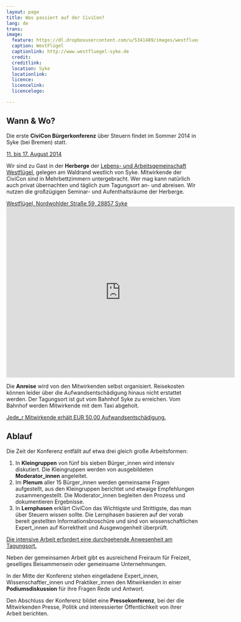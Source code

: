 ```yaml
---
layout: page
title: Was passiert auf der CiviCon?
lang: de
trans:
image:
  feature: https://dl.dropboxusercontent.com/u/5341489/images/westfluegel-a_crop.jpg
  caption: WestFlügel
  captionlink: http://www.westfluegel-syke.de
  credit:
  creditlink:
  location: Syke
  locationlink:
  licence:
  licencelink:
  licencelogo:

---
```


## Wann & Wo?

Die erste **CiviCon Bürgerkonferenz** über Steuern findet im Sommer 2014 in Syke (bei Bremen) statt.

<div markdown="0"><a href="" class="btn btn-info">11. bis 17. August 2014</a></div>

Wir sind zu Gast in der **Herberge** der [Lebens- und Arbeitsgemeinschaft Westflügel](http://www.westfluegel-syke.de), gelegen am Waldrand westlich von Syke.
Mitwirkende der CiviCon sind in Mehrbettzimmern untergebracht.
Wer mag kann natürlich auch privat übernachten und täglich zum Tagungsort an- und abreisen.
Wir nutzen die großzügigen Seminar- und Aufenthaltsräume der Herberge.

<div markdown="0"><a href="" class="btn btn-info">Westflügel, Nordwohlder Straße 59, 28857 Syke</a></div>

<iframe src="https://www.google.com/maps/embed?pb=!1m14!1m8!1m3!1d2406.371634700675!2d8.775694999999999!3d52.905737!3m2!1i1024!2i768!4f13.1!3m3!1m2!1s0x47b0daa7ceaeaf03%3A0xf5dede03a13cc5be!2sLebens-+und+Arbeitsgemeinschaft+Westfl%C3%BCgel!5e0!3m2!1sen!2s!4v1404302539993" width="600" height="450" frameborder="0" style="border:0"></iframe>

Die **Anreise** wird von den Mitwirkenden selbst organisiert.
Reisekosten können leider über die Aufwandsentschädigung hinaus nicht erstattet werden.
Der Tagungsort ist gut vom Bahnhof Syke zu erreichen.
Vom Bahnhof werden Mitwirkende mit dem Taxi abgeholt.

<div markdown="0"><a href="" class="btn btn-success">Jede_r Mitwirkende erhält EUR 50,00 Aufwandsentschädigung.</a></div>


<!-- ## Vorbereitungstreffen

Etwa *zwei Wochen vor Konferenzbeginn* findet in Bremen ein abendliches Vorbereitungstreffen statt.
Hier lernen wir einander kennen, besprechen den Ablauf und sammeln Fragen und Ideen für die Konferenz.
Die Mitwirkenden erhalten die Informationsbroschüre zur Vorbereitung.
Außerdem nehmen die Mitwirkenden an einer ersten Umfrage teil.

<div markdown="0"><a href="" class="btn btn-warning">Die Teilnahme am Vorbereitungstreffen ist zwingend erforderlich.</a></div>

Der genaue Termin wird noch - in Absprache mit den Mitwirkenden - bekannt gegeben.
Für das leibliche Wohl ist gesorgt. -->


## Ablauf

Die Zeit der Konferenz entfällt auf etwa drei gleich große Arbeitsformen:

1. In **Kleingruppen** von fünf bis sieben Bürger_innen wird intensiv diskutiert. Die Kleingruppen werden von ausgebildeten **Moderator_innen** angeleitet.  
2. Im **Plenum** aller 15 Bürger_innen werden gemeinsame Fragen aufgestellt, aus den Kleingruppen berichtet und etwaige Empfehlungen zusammengestellt. Die Moderator_innen begleiten den Prozess und dokumentieren Ergebnisse.
3. In **Lernphasen** erklärt CiviCon das Wichtigste und Strittigste, das man über Steuern wissen sollte. Die Lernphasen basieren auf der vorab bereit gestellten Informationsbroschüre und sind von wissenschaftlichen Expert_innen auf Korrektheit und Ausgewogenheit überprüft.

<div markdown="0"><a href="" class="btn btn-warning">Die intensive Arbeit erfordert eine durchgehende Anwesenheit am Tagungsort.</a></div>

Neben der gemeinsamen Arbeit gibt es ausreichend Freiraum für Freizeit, geselliges Beisammensein oder gemeinsame Unternehmungen.

In der Mitte der Konferenz stehen eingeladene Expert_innen, Wissenschaftler_innen und Praktiker_innen den Mitwirkenden in einer **Podiumsdiskussion** für ihre Fragen Rede und Antwort.

Den Abschluss der Konferenz bildet eine **Pressekonferenz**, bei der die Mitwirkenden Presse, Politik und interessierter Öffentlichkeit von ihrer Arbeit berichten.
